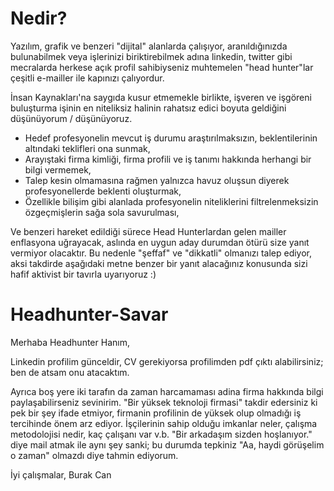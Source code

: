 # Nedir?

Yazılım, grafik ve benzeri "dijital" alanlarda çalışıyor, aranıldığınızda bulunabilmek veya işlerinizi biriktirebilmek adına linkedin, twitter gibi mecralarda herkese açık profil sahibiyseniz muhtemelen "head hunter"lar çeşitli e-mailler ile kapınızı çalıyordur.

İnsan Kaynakları'na saygıda kusur etmemekle birlikte, işveren ve işgöreni buluşturma işinin en niteliksiz halinin rahatsız edici boyuta geldiğini düşünüyorum / düşünüyoruz.

* Hedef profesyonelin mevcut iş durumu araştırılmaksızın, beklentilerinin altındaki teklifleri ona sunmak,
* Arayıştaki firma kimliği, firma profili ve iş tanımı hakkında herhangi bir bilgi vermemek,
* Talep kesin olmamasına rağmen yalnızca havuz oluşsun diyerek profesyonellerde beklenti oluşturmak,
* Özellikle bilişim gibi alanlada profesyonelin niteliklerini filtrelenmeksizin özgeçmişlerin sağa sola savurulması,

Ve benzeri hareket edildiği sürece Head Hunterlardan gelen mailler enflasyona uğrayacak, aslında en uygun aday durumdan ötürü size yanıt vermiyor olacaktır. Bu nedenle "şeffaf" ve "dikkatli" olmanızı talep ediyor, aksi takdirde aşağıdaki metne benzer bir yanıt alacağınız konusunda sizi hafif aktivist bir tavırla uyarıyoruz :)


# Headhunter-Savar

Merhaba Headhunter Hanım,

Linkedin profilim günceldir, CV gerekiyorsa profilimden pdf çıktı alabilirsiniz; ben de atsam onu atacaktım.

Ayrıca boş yere iki tarafın da zaman harcamaması adina firma hakkında bilgi paylaşabilirseniz sevinirim. "Bir yüksek teknoloji firmasi" takdir edersiniz ki pek bir şey ifade etmiyor, firmanin profilinin de yüksek olup olmadığı iş tercihinde önem arz ediyor. İşçilerinin sahip olduğu imkanlar neler, çalışma metodolojisi nedir, kaç çalışanı var v.b. "Bir arkadaşım sizden hoşlanıyor." diye mail atmak ile aynı şey sanki; bu durumda tepkiniz "Aa, haydi görüşelim o zaman" olmazdı diye tahmin ediyorum.

İyi çalışmalar,
Burak Can
